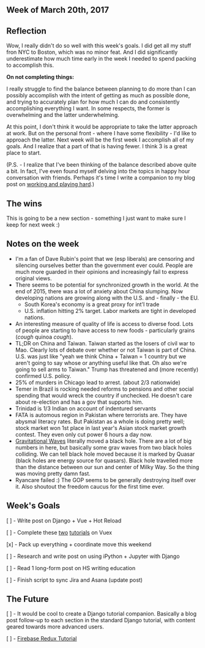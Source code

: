## Week of March 20th, 2017

## Reflection
Wow, I really didn't do so well with this week's goals. I did get all my stuff fron NYC to Boston, which was no minor feat. And I did significantly underestimate how much time early in the week I needed to spend packing to accomplish this.

**On not completing things:**

I really struggle to find the balance between planning to do more than I can possibly accomplish with the intent of getting as much as possible done, and trying to accurately plan for how much I can do and consistently accomplishing everything I want. In some respects, the former is overwhelming and the latter underwhelming.

At this point, I don't think it would be appropriate to take the latter approach at work. But on the personal front - where I have some flexibility - I'd like to approach the latter. Next week will be the first week I accomplish all of my goals. And I realize that a part of that is having fewer. I think 3 is a great place to start.

(P.S. - I realize that I've been thinking of the balance described above quite a bit. In fact, I've even found myself delving into the topics in happy hour conversation with friends. Perhaps it's time I write a companion to my blog post on [working and playing hard](https://tldlife.com/all-or-nothing-a-case-for-wasting-time-5a8e7c76fb51#.9jok6t6gl).)

## The wins
This is going to be a new section - something I just want to make sure I keep for next week :)

## Notes on the week
- I'm a fan of Dave Rubin's point that we (esp liberals) are censoring and silencing ourselves better than the government ever could. People are much more guarded in their opinions and increasingly fail to express original views.
- There seems to be potential for synchronized growth in the world. At the end of 2015, there was a lot of anxiety about China slumping. Now developing nations are growing along with the U.S. and - finally - the EU.
	- South Korea's economy is a great proxy for int'l trade
	- U.S. inflation hitting 2% target. Labor markets are tight in developed nations.
- An interesting measure of quality of life is access to diverse food. Lots of people are starting to have access to new foods - particularly grains (*cough* quinoa *cough*).
- TL;DR on China and Taiwan. Taiwan started as the losers of civil war to Mao. Clearly lots of debate over whether or not Taiwan is part of China. U.S. was just like "yeah we think China + Taiwan = 1 country but we aren't going to say whose or anything useful like that. Oh also we're going to sell arms to Taiwan." Trump has threatened and (more recently) confirmed U.S. policy. 
- 25% of murders in Chicago lead to arrest. (about 2/3 nationwide)
- Temer in Brazil is rocking needed reforms to pensions and other social spending that would wreck the country if unchecked. He doesn't care about re-election and has a gov that supports him.
- Trinidad is 1/3 Indian on account of indentured servants
- FATA is automous region in Pakistan where terrorists are. They have abysmal literacy rates. But Pakistan as a whole is doing pretty well; stock market won 1st place in last year's Asian stock market growth contest. They even only cut power 6 hours a day now.
- [Gravitational Waves](https://www.nasa.gov/feature/goddard/2017/gravitational-wave-kicks-monster-black-hole-out-of-galactic-core) literally moved a black hole. There are a lot of big numbers in here, but basically some grav waves from two black holes colliding. We can tell black hole moved because it is marked by Quasar (black holes are energy source for quasars). Black hole travelled more than the distance between our sun and center of Milky Way. So the thing was moving pretty damn fast.
- Ryancare failed :) The GOP seems to be generally destroying itself over it. Also shoutout the freedom caucus for the first time ever.


## Week's Goals
[ ] - Write post on Django + Vue + Hot Reload

[ ] - Complete these [two](https://skyronic.com/2016/01/03/vuex-basics-tutorial) [tutorials](https://coligo.io/learn-vuex-by-building-notes-app/) on Vuex

[x] - Pack up everything + coordinate move this weekend

[ ] - Research and write post on using iPython + Jupyter with Django

[ ] - Read 1 long-form post on HS writing education

[ ] - Finish script to sync Jira and Asana (update post)

## The Future
[ ] - It would be cool to create a Django tutorial companion. Basically a blog post follow-up to each section in the standard Django tutorial, with content geared towards more advanced users. 

[ ] - [Firebase Redux Tutorial](https://school.shoutem.com/lectures/chat-app-firebase-redux-react-native/?__s=pypovs5qcxbedhtxvdbp)